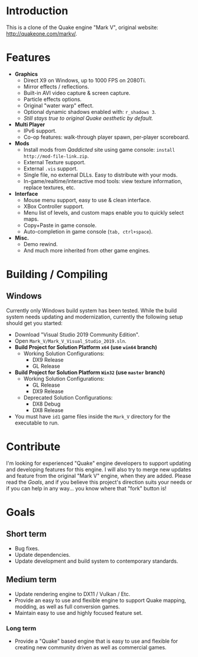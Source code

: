 
# Introduction

This is a clone of the Quake engine "Mark V", original website: http://quakeone.com/markv/.

# Features

* __Graphics__
  * Direct X9 on Windows, up to 1000 FPS on 2080Ti.
  * Mirror effects / reflections.
  * Built-in AVI video capture & screen capture.
  * Particle effects options.
  * Original "water warp" effect.
  * Optional dynamic shadows enabled with: `r_shadows 3`.
  * _Still stays true to original Quake aesthetic by default._
* __Multi Player__
  * IPv6 support.
  * Co-op features: walk-through player spawn, per-player scoreboard.
* __Mods__
  * Install mods from _Qaddicted_ site using game console: `install http://mod-file-link.zip`.
  * External Texture support.
  * External `.vis` support.
  * Single file, no external DLLs. Easy to distribute with your mods.
  * In-game/realtime/interactive mod tools: view texture information, replace textures, etc.
* __Interface__
  * Mouse menu support, easy to use & clean interface.
  * XBox Controller support.
  * Menu list of levels, and custom maps enable you to quickly select maps.
  * Copy+Paste in game console.
  * Auto-completion in game console (`tab, ctrl+space`).
* __Misc.__
  * Demo rewind.
  * And much more inherited from other game engines.

# Building / Compiling

## Windows

Currently only Windows build system has been tested. 
While the build system needs updating and modernization, currently the following setup should get you started:
* Download "Visual Studio 2019 Community Edition".
* Open `Mark_V/Mark_V_Visual_Studio_2019.sln`.
* __Build Project for Solution Platform `x64` (use `win64` branch)__
  * Working Solution Configurations:
    * DX9 Release
    * GL Release
* __Build Project for Solution Platform `Win32` (use `master` branch)__
  * Working Solution Configurations:
    * GL Release
    * DX9 Release
  * Deprecated Solution Configurations:
    * DX8 Debug
    * DX8 Release
* You must have `id1` game files inside the `Mark_V` directory for the executable to run.


# Contribute

I'm looking for experienced "Quake" engine developers to support updating and developing features for this engine. I will also try to merge new updates and feature from the original "Mark V" engine, when they are added. Please read the *Goals*, and if you believe this project's direction suits your needs or if you can help in any way... you know where that "fork" button is!

# Goals

## Short term

* Bug fixes.
* Update dependencies.
* Update development and build system to contemporary standards.

## Medium term

* Update rendering engine to DX11 / Vulkan / Etc.
* Provide an easy to use and flexible engine to support Quake mapping, modding, as well as full conversion games.
* Maintain easy to use and highly focused feature set.

### Long term
* Provide a "Quake" based engine that is easy to use and flexible for creating new community driven as well as commercial games.

